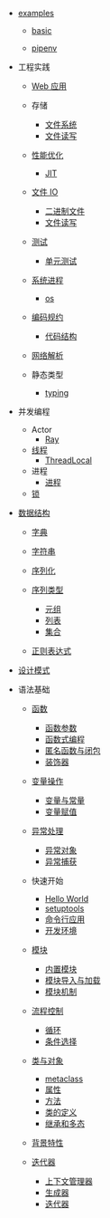   - [examples](/examples/README.md)
    - [basic](/examples/basic/README.md)
      
    - [pipenv](/examples/pipenv/README.md)
      
  - 工程实践
    - [Web 应用](/工程实践/Web%20应用/README.md)
      
    - 存储
      - [文件系统](/工程实践/存储/文件系统.md)
      - [文件读写](/工程实践/存储/文件读写.md)
    - [性能优化](/工程实践/性能优化/README.md)
      - [JIT](/工程实践/性能优化/JIT.md)
    - [文件 IO](/工程实践/文件%20IO/README.md)
      - [二进制文件](/工程实践/文件%20IO/二进制文件.md)
      - [文件读写](/工程实践/文件%20IO/文件读写.md)
    - [测试](/工程实践/测试/README.md)
      - [单元测试](/工程实践/测试/单元测试.md)
    - [系统进程](/工程实践/系统进程/README.md)
      - [os](/工程实践/系统进程/os.md)
    - [编码规约](/工程实践/编码规约/README.md)
      - [代码结构](/工程实践/编码规约/代码结构.md)
    - [网络解析](/工程实践/网络解析/README.md)
      
    - 静态类型
      - [typing](/工程实践/静态类型/typing.md)
  - 并发编程
    - Actor
      - [Ray](/并发编程/Actor/Ray.md)
    - [线程](/并发编程/线程/README.md)
      - [ThreadLocal](/并发编程/线程/ThreadLocal.md)
    - 进程
      - [进程](/并发编程/进程/进程.md)
    - [锁](/并发编程/锁/README.md)
      
  - [数据结构](/数据结构/README.md)
    - [字典](/数据结构/字典.md)
    - [字符串](/数据结构/字符串.md)
    - [序列化](/数据结构/序列化/README.md)
      
    - [序列类型](/数据结构/序列类型/README.md)
      - [元组](/数据结构/序列类型/元组.md)
      - [列表](/数据结构/序列类型/列表.md)
      - [集合](/数据结构/序列类型/集合.md)
    - [正则表达式](/数据结构/正则表达式.md)
  - [设计模式](/设计模式/README.md)
    
  - 语法基础
    - [函数](/语法基础/函数/README.md)
      - [函数参数](/语法基础/函数/函数参数.md)
      - [函数式编程](/语法基础/函数/函数式编程.md)
      - [匿名函数与闭包](/语法基础/函数/匿名函数与闭包.md)
      - [装饰器](/语法基础/函数/装饰器.md)
    - [变量操作](/语法基础/变量操作/README.md)
      - [变量与常量](/语法基础/变量操作/变量与常量.md)
      - [变量赋值](/语法基础/变量操作/变量赋值.md)
    - [异常处理](/语法基础/异常处理/README.md)
      - [异常对象](/语法基础/异常处理/异常对象.md)
      - [异常捕获](/语法基础/异常处理/异常捕获.md)
    - 快速开始
      - [Hello World](/语法基础/快速开始/Hello%20World.md)
      - [setuptools](/语法基础/快速开始/setuptools.md)
      - [命令行应用](/语法基础/快速开始/命令行应用.md)
      - [开发环境](/语法基础/快速开始/开发环境.md)
    - [模块](/语法基础/模块/README.md)
      - [内置模块](/语法基础/模块/内置模块.md)
      - [模块导入与加载](/语法基础/模块/模块导入与加载.md)
      - [模块机制](/语法基础/模块/模块机制.md)
    - [流程控制](/语法基础/流程控制/README.md)
      - [循环](/语法基础/流程控制/循环.md)
      - [条件选择](/语法基础/流程控制/条件选择.md)
    - [类与对象](/语法基础/类与对象/README.md)
      - [metaclass](/语法基础/类与对象/metaclass.md)
      - [属性](/语法基础/类与对象/属性.md)
      - [方法](/语法基础/类与对象/方法.md)
      - [类的定义](/语法基础/类与对象/类的定义.md)
      - [继承和多态](/语法基础/类与对象/继承和多态.md)
    - [背景特性](/语法基础/背景特性/README.md)
      
    - [迭代器](/语法基础/迭代器/README.md)
      - [上下文管理器](/语法基础/迭代器/上下文管理器.md)
      - [生成器](/语法基础/迭代器/生成器.md)
      - [迭代器](/语法基础/迭代器/迭代器.md)